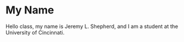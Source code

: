 # My Name
Hello class, my name is Jeremy L. Shepherd, and I am a student at the University of Cincinnati.